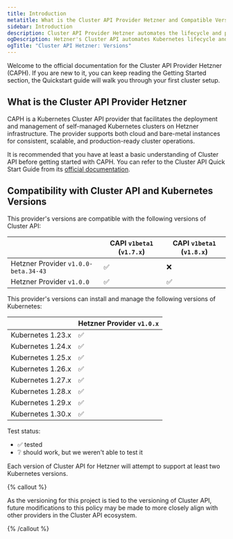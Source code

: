 ```yaml
---
title: Introduction
metatitle: What is the Cluster API Provider Hetzner and Compatible Versions
sidebar: Introduction
description: Cluster API Provider Hetzner automates the lifecycle and provisioning of Kubernetes clusters on cloud or bare metal.
ogDescription: Hetzner's Cluster API automates Kubernetes lifecycle and setup.
ogTitle: "Cluster API Hetzner: Versions"
---
```


Welcome to the official documentation for the Cluster API Provider Hetzner (CAPH). If you are new to it, you can keep reading the Getting Started section, the Quickstart guide will walk you through your first cluster setup.

## What is the Cluster API Provider Hetzner

CAPH is a Kubernetes Cluster API provider that facilitates the deployment and management of self-managed Kubernetes clusters on Hetzner infrastructure. The provider supports both cloud and bare-metal instances for consistent, scalable, and production-ready cluster operations.

It is recommended that you have at least a basic understanding of Cluster API before getting started with CAPH. You can refer to the Cluster API Quick Start Guide from its [official documentation](https://cluster-api.sigs.k8s.io).

## Compatibility with Cluster API and Kubernetes Versions

This provider's versions are compatible with the following versions of Cluster API:

|                                      | CAPI `v1beta1` (`v1.7.x`) | CAPI `v1beta1` (`v1.8.x`) |
| ------------------------------------ | ------------------------- | ------------------------- |
| Hetzner Provider `v1.0.0-beta.34-43` | ✅                        | ❌                        |
| Hetzner Provider `v1.0.0`            | ✅                        | ✅                        |

This provider's versions can install and manage the following versions of Kubernetes:

|                   | Hetzner Provider `v1.0.x` |
| ----------------- | ------------------------- |
| Kubernetes 1.23.x | ✅                        |
| Kubernetes 1.24.x | ✅                        |
| Kubernetes 1.25.x | ✅                        |
| Kubernetes 1.26.x | ✅                        |
| Kubernetes 1.27.x | ✅                        |
| Kubernetes 1.28.x | ✅                        |
| Kubernetes 1.29.x | ✅                        |
| Kubernetes 1.30.x | ✅                        |

Test status:

- ✅ tested
- ❔ should work, but we weren't able to test it

Each version of Cluster API for Hetzner will attempt to support at least two Kubernetes versions.

{% callout %}

As the versioning for this project is tied to the versioning of Cluster API, future modifications to this policy may be made to more closely align with other providers in the Cluster API ecosystem.

{% /callout %}
